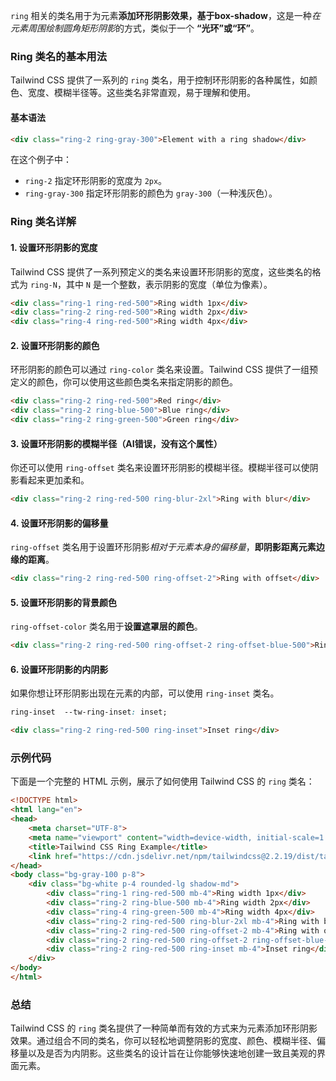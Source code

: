 `ring` 相关的类名用于为元素**添加环形阴影效果，基于box-shadow**，这是一种*在元素周围绘制圆角矩形阴影*的方式，类似于一个 **“光环”或“环”**。

### Ring 类名的基本用法

Tailwind CSS 提供了一系列的 `ring` 类名，用于控制环形阴影的各种属性，如颜色、宽度、模糊半径等。这些类名非常直观，易于理解和使用。

#### 基本语法

```html
<div class="ring-2 ring-gray-300">Element with a ring shadow</div>
```

在这个例子中：

- `ring-2` 指定环形阴影的宽度为 `2px`。
- `ring-gray-300` 指定环形阴影的颜色为 `gray-300`（一种浅灰色）。

### Ring 类名详解

#### 1. 设置环形阴影的宽度

Tailwind CSS 提供了一系列预定义的类名来设置环形阴影的宽度，这些类名的格式为 `ring-N`，其中 `N` 是一个整数，表示阴影的宽度（单位为像素）。

```html
<div class="ring-1 ring-red-500">Ring width 1px</div>
<div class="ring-2 ring-red-500">Ring width 2px</div>
<div class="ring-4 ring-red-500">Ring width 4px</div>
```

#### 2. 设置环形阴影的颜色

环形阴影的颜色可以通过 `ring-color` 类名来设置。Tailwind CSS 提供了一组预定义的颜色，你可以使用这些颜色类名来指定阴影的颜色。

```html
<div class="ring-2 ring-red-500">Red ring</div>
<div class="ring-2 ring-blue-500">Blue ring</div>
<div class="ring-2 ring-green-500">Green ring</div>
```

#### 3. 设置环形阴影的模糊半径（AI错误，没有这个属性）

你还可以使用 `ring-offset` 类名来设置环形阴影的模糊半径。模糊半径可以使阴影看起来更加柔和。

```html
<div class="ring-2 ring-red-500 ring-blur-2xl">Ring with blur</div>
```

#### 4. 设置环形阴影的偏移量

`ring-offset` 类名用于设置环形阴影*相对于元素本身的偏移量*，**即阴影距离元素边缘的距离**。

```html
<div class="ring-2 ring-red-500 ring-offset-2">Ring with offset</div>
```

#### 5. 设置环形阴影的背景颜色

`ring-offset-color` 类名用于**设置遮罩层的颜色**。

```html
<div class="ring-2 ring-red-500 ring-offset-2 ring-offset-blue-500">Ring with offset color</div>
```

#### 6. 设置环形阴影的内阴影

如果你想让环形阴影出现在元素的内部，可以使用 `ring-inset` 类名。

```css
ring-inset	--tw-ring-inset: inset;
```

```html
<div class="ring-2 ring-red-500 ring-inset">Inset ring</div>
```

### 示例代码

下面是一个完整的 HTML 示例，展示了如何使用 Tailwind CSS 的 `ring` 类名：

```html
<!DOCTYPE html>
<html lang="en">
<head>
    <meta charset="UTF-8">
    <meta name="viewport" content="width=device-width, initial-scale=1.0">
    <title>Tailwind CSS Ring Example</title>
    <link href="https://cdn.jsdelivr.net/npm/tailwindcss@2.2.19/dist/tailwind.min.css" rel="stylesheet">
</head>
<body class="bg-gray-100 p-8">
    <div class="bg-white p-4 rounded-lg shadow-md">
        <div class="ring-1 ring-red-500 mb-4">Ring width 1px</div>
        <div class="ring-2 ring-blue-500 mb-4">Ring width 2px</div>
        <div class="ring-4 ring-green-500 mb-4">Ring width 4px</div>
        <div class="ring-2 ring-red-500 ring-blur-2xl mb-4">Ring with blur</div>
        <div class="ring-2 ring-red-500 ring-offset-2 mb-4">Ring with offset</div>
        <div class="ring-2 ring-red-500 ring-offset-2 ring-offset-blue-500 mb-4">Ring with offset color</div>
        <div class="ring-2 ring-red-500 ring-inset mb-4">Inset ring</div>
    </div>
</body>
</html>
```

### 总结

Tailwind CSS 的 `ring` 类名提供了一种简单而有效的方式来为元素添加环形阴影效果。通过组合不同的类名，你可以轻松地调整阴影的宽度、颜色、模糊半径、偏移量以及是否为内阴影。这些类名的设计旨在让你能够快速地创建一致且美观的界面元素。
